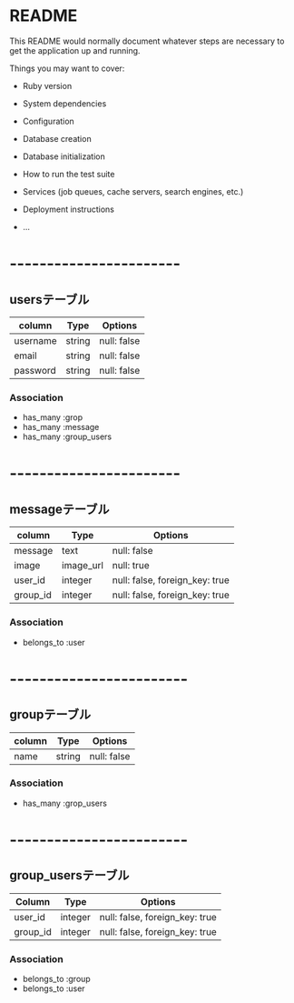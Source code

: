 # README

This README would normally document whatever steps are necessary to get the
application up and running.

Things you may want to cover:

* Ruby version

* System dependencies

* Configuration

* Database creation

* Database initialization

* How to run the test suite

* Services (job queues, cache servers, search engines, etc.)

* Deployment instructions

* ...

# -----------------------

## usersテーブル
|column|Type|Options|
|------|----|-------|
|username|string|null: false|
|email|string|null: false|
|password|string|null: false|
### Association
- has_many :grop
- has_many :message
- has_many :group_users

# -----------------------

## messageテーブル

|column|Type|Options|
|------|----|-------|
|message|text|null: false|
|image|image_url|null: true|
|user_id|integer|null: false, foreign_key: true|
|group_id|integer|null: false, foreign_key: true|

### Association
- belongs_to :user

# ------------------------

## groupテーブル
|column|Type|Options|
|------|----|-------|
|name|string|null: false|

### Association
- has_many :grop_users

# ------------------------

## group_usersテーブル

|Column|Type|Options|
|------|----|-------|
|user_id|integer|null: false, foreign_key: true|
|group_id|integer|null: false, foreign_key: true|

### Association
- belongs_to :group
- belongs_to :user